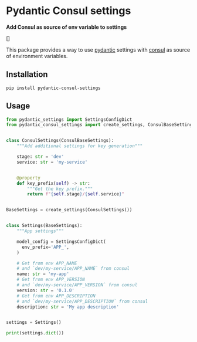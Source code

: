 # Pydantic Consul settings

**Add Consul as source of env variable to settings**

[]

This package provides a way to use [pydantic](https://docs.pydantic.dev/) settings with [consul](https://consul.io) as source of environment variables.


## Installation

```shell
pip install pydantic-consul-settings
```

## Usage

```python
from pydantic_settings import SettingsConfigDict
from pydantic_consul_settings import create_settings, ConsulBaseSettings


class ConsulSettings(ConsulBaseSettings):
    """Add additional settings for key generation"""

    stage: str = 'dev'
    service: str = 'my-service'


    @property
    def key_prefix(self) -> str:
        """Get the key prefix."""
        return f"{self.stage}/{self.service}"


BaseSettings = create_settings(ConsulSettings())


class Settings(BaseSettings):
    """App settings"""

    model_config = SettingsConfigDict(
      env_prefix='APP_',
    )

    # Get from env APP_NAME
    # and `dev/my-service/APP_NAME` from consul
    name: str = 'my-app'
    # Get from env APP_VERSION
    # and `dev/my-service/APP_VERSION` from consul
    version: str = '0.1.0'
    # Get from env APP_DESCRIPTION
    # and `dev/my-service/APP_DESCRIPTION` from consul
    description: str = 'My app description'


settings = Settings()

print(settings.dict())
```

